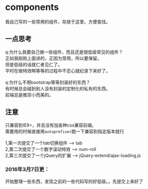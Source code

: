 # components
我自己写的一些常用的组件，存放于这里，方便查找。

## 一点思考
q:为什么我要自己做一些组件，而且还是很低级常见的组件？<br>
正如我刚刚上面讲的，正因为常用，所以要保留。<br>
但是低级的话就仁者见仁了。<br>
平时在做特效啊等等的过程中不忍心就纪录下来好了。<br>
<br>
q:为什么不用bootstrap等等封装好的东西？<br>
有时候总会碰到别人没有封装的定制化的私有的东西。<br>
前端总是推崇小而美的。<br>

## 注意
只兼容到IE9+，并且没有加各种css兼容前缀。<br>
需要用的时候直接用`autoprefixer`跑一下兼容到指定版本就行<br>
<br>
1,第一次提交了一个tab切换组件  -->  tab <br>
2,第二次提交了一个数字滚动特效  -->  num-roll <br>
2,第三次提交了一个jQuery的扩展  -->  jQuery-extend/ajax-loading.js <br>

### 2016年3月7日更：
开始整理一些东西，发现之前的一些代码写的好低级。。先提交上来好了